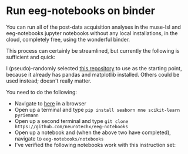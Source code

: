 
# Run eeg-notebooks on binder

You can run all of the post-data acquisition analyses in the muse-lsl and eeg-notebooks 
jupyter notebooks without any local installations, in the cloud, completely free, using the wonderful binder. 

This process can certainly be streamlined, but currently the following is sufficient and quick:

I (pseudo)-randomly selected [this repository](https://mybinder.org/v2/gh/jvns/pandas-cookbook) to use as the starting point,
because it already has pandas and matplotlib installed. Others could be used instead; doesn't really matter.

You need to do the following:


- Navigate to [here]() in a browser
- Open up a terminal and type `pip install seaborn mne scikit-learn pyriemann`
- Open up a second terminal and type `git clone https://github.com/neurotechx/eeg-notebooks`
- Open up a notebook and (when the above two have completed), navigate to `eeg-notebooks/notebooks`
- I've verified the following notebooks work with this instruction set:




